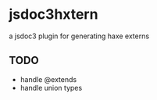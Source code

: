jsdoc3hxtern
============

a jsdoc3 plugin for generating haxe externs

## TODO

- handle @extends
- handle union types

